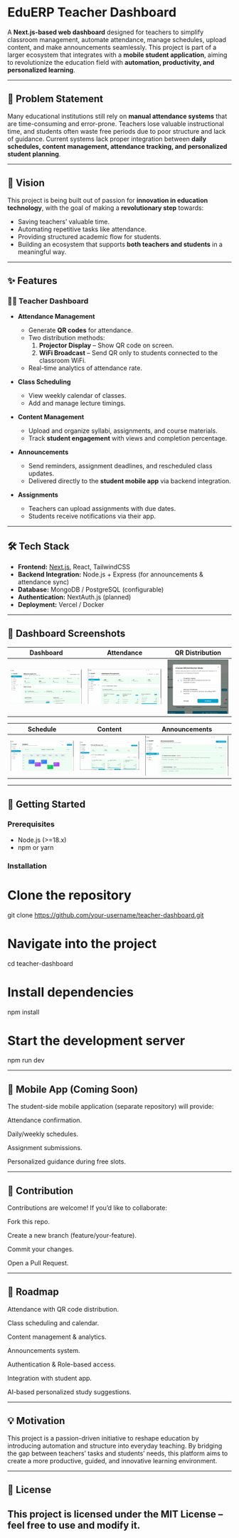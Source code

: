 # EduERP Teacher Dashboard  

A **Next.js-based web dashboard** designed for teachers to simplify classroom management, automate attendance, manage schedules, upload content, and make announcements seamlessly. This project is part of a larger ecosystem that integrates with a **mobile student application**, aiming to revolutionize the education field with **automation, productivity, and personalized learning**.  

---

## 🚨 Problem Statement  

Many educational institutions still rely on **manual attendance systems** that are time-consuming and error-prone. Teachers lose valuable instructional time, and students often waste free periods due to poor structure and lack of guidance. Current systems lack proper integration between **daily schedules, content management, attendance tracking, and personalized student planning**.  

---

## 🎯 Vision  

This project is being built out of passion for **innovation in education technology**, with the goal of making a **revolutionary step** towards:  

- Saving teachers’ valuable time.  
- Automating repetitive tasks like attendance.  
- Providing structured academic flow for students.  
- Building an ecosystem that supports **both teachers and students** in a meaningful way.  

---

## ✨ Features  

### 👩‍🏫 Teacher Dashboard  
- **Attendance Management**  
  - Generate **QR codes** for attendance.  
  - Two distribution methods:  
    1. **Projector Display** – Show QR code on screen.  
    2. **WiFi Broadcast** – Send QR only to students connected to the classroom WiFi.  
  - Real-time analytics of attendance rate.  

- **Class Scheduling**  
  - View weekly calendar of classes.  
  - Add and manage lecture timings.  

- **Content Management**  
  - Upload and organize syllabi, assignments, and course materials.  
  - Track **student engagement** with views and completion percentage.  

- **Announcements**  
  - Send reminders, assignment deadlines, and rescheduled class updates.  
  - Delivered directly to the **student mobile app** via backend integration.  

- **Assignments**  
  - Teachers can upload assignments with due dates.  
  - Students receive notifications via their app.  

---

## 🛠️ Tech Stack  

- **Frontend:** [Next.js](https://nextjs.org/), React, TailwindCSS  
- **Backend Integration:** Node.js + Express (for announcements & attendance sync)  
- **Database:** MongoDB / PostgreSQL (configurable)  
- **Authentication:** NextAuth.js (planned)  
- **Deployment:** Vercel / Docker  

---

## 📸 Dashboard Screenshots  

| Dashboard | Attendance | QR Distribution |  
|-----------|------------|-----------------|  
| ![Dashboard](./screenshots/dashboard.png) | ![Attendance](./screenshots/attendance.png) | ![QR](./screenshots/qr.png) |  

| Schedule | Content | Announcements |  
|----------|---------|---------------|  
| ![Schedule](./screenshots/schedule.png) | ![Content](./screenshots/content.png) | ![Announcements](./screenshots/announcements.png) |  

---

## 🚀 Getting Started  

### Prerequisites  
- Node.js (>=18.x)  
- npm or yarn  

### Installation  

# Clone the repository
git clone https://github.com/your-username/teacher-dashboard.git

# Navigate into the project
cd teacher-dashboard

# Install dependencies
npm install

# Start the development server
npm run dev

---

## 📱 Mobile App (Coming Soon)

The student-side mobile application (separate repository) will provide:

Attendance confirmation.

Daily/weekly schedules.

Assignment submissions.

Personalized guidance during free slots.

---

## 🤝 Contribution

Contributions are welcome! If you’d like to collaborate:

Fork this repo.

Create a new branch (feature/your-feature).

Commit your changes.

Open a Pull Request.

---

## 📌 Roadmap

 Attendance with QR code distribution.

 Class scheduling and calendar.

 Content management & analytics.

 Announcements system.

 Authentication & Role-based access.

 Integration with student app.

 AI-based personalized study suggestions.

 ---

## 💡 Motivation

This project is a passion-driven initiative to reshape education by introducing automation and structure into everyday teaching. By bridging the gap between teachers’ tasks and students’ needs, this platform aims to create a more productive, guided, and innovative learning environment.

---

## 📜 License

This project is licensed under the MIT License – feel free to use and modify it.
---

